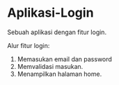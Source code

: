# Aplikasi-Login
Sebuah aplikasi dengan fitur login.

Alur fitur login:
1. Memasukan email dan password
2. Memvalidasi masukan.
3. Menampilkan halaman home.
